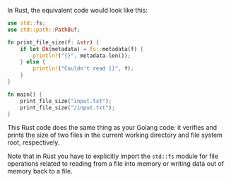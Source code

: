 In Rust, the equivalent code would look like this:

```rust
use std::fs;
use std::path::PathBuf;

fn print_file_size(f: &str) {
    if let Ok(metadata) = fs::metadata(f) {
        println!("{}", metadata.len());
    } else {
        println!("Couldn't read {}", f);
    }
}

fn main() {
    print_file_size("input.txt");
    print_file_size("/input.txt");
}
```
This Rust code does the same thing as your Golang code: it verifies and prints the size of two files in the current working directory and file system root, respectively. 

Note that in Rust you have to explicitly import the `std::fs` module for file operations related to reading from a file into memory or writing data out of memory back to a file.
